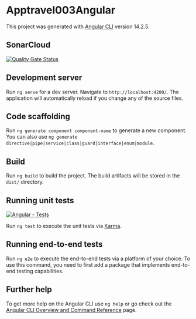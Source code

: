 # Apptravel003Angular

This project was generated with [Angular CLI](https://github.com/angular/angular-cli) version 14.2.5.

## SonarCloud
[![Quality Gate Status](https://sonarcloud.io/api/project_badges/measure?project=apptravel003_Angular&metric=alert_status)](https://sonarcloud.io/summary/new_code?id=apptravel003_Angular)
## Development server

Run `ng serve` for a dev server. Navigate to `http://localhost:4200/`. The application will automatically reload if you change any of the source files.

## Code scaffolding

Run `ng generate component component-name` to generate a new component. You can also use `ng generate directive|pipe|service|class|guard|interface|enum|module`.

## Build

Run `ng build` to build the project. The build artifacts will be stored in the `dist/` directory.

## Running unit tests

[![Angular - Tests](https://github.com/taras-podolchak/apptravel003_Angular/actions/workflows/angular-test-sonar.yml/badge.svg?branch=develop)](https://github.com/taras-podolchak/apptravel003_Angular/actions/workflows/angular-test-sonar.yml)

Run `ng test` to execute the unit tests via [Karma](https://karma-runner.github.io).

## Running end-to-end tests

Run `ng e2e` to execute the end-to-end tests via a platform of your choice. To use this command, you need to first add a package that implements end-to-end testing capabilities.

## Further help

To get more help on the Angular CLI use `ng help` or go check out the [Angular CLI Overview and Command Reference](https://angular.io/cli) page.
